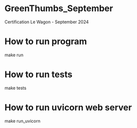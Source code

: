 # GreenThumbs_September
Certification Le Wagon - September 2024

# How to run program
make run

# How to run tests
make tests

# How to run uvicorn web server
make run_uvicorn
